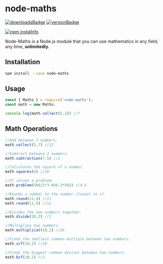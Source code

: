 # node-maths

[![downloadsBadge](https://img.shields.io/npm/dt/node-maths?style=for-the-badge)](https://npmjs.com/node-maths)
[![versionBadge](https://img.shields.io/npm/v/node-maths?style=for-the-badge)](https://npmjs.com/node-maths)

<a href="https://nodei.co/npm/discord.js/"><img src="https://nodei.co/npm/node-maths.png?downloads=true&stars=true" alt="npm installnfo" /></a>

Node-Maths is a Node.js module that you can use mathematics in any field, any time, **unlimitedly.**

## Installation

```sh
npm install --save node-maths
```

## Usage

```js
const { Maths } = require('node-maths');
const math = new Maths;

console.log(math.collect(5,2)) //7

```


## Math Operations

```js
//Add between 2 numbers.
math.collect(5,7) //12

//Subtract between 2 numbers.
math.subtraction(7,5) //2

//Calculates the square of a number.
math.squares(4) //16

//It solves a problem.
math.problem(5%8/2*3-8%5-2*5%2) //4,5

//Rounds a number to the number closest to it.
math.round(11,4) //11
math.round(11,5) //12

//Divides the two numbers together.
math.divide(10,2) //2

//Multiplies two numbers.
math.multiplicat(10,2) //20

//Finds the smallest common multiple between two numbers.
math.scf(10,2) //10

//Finds the biggest common divisor between two numbers.
math.bcf(10,2) //2
```
